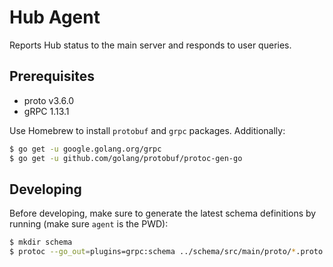 # Hub Agent

Reports Hub status to the main server and responds to user queries. 

## Prerequisites

- proto v3.6.0
- gRPC 1.13.1

Use Homebrew to install `protobuf` and `grpc` packages. Additionally:

```bash
$ go get -u google.golang.org/grpc
$ go get -u github.com/golang/protobuf/protoc-gen-go
```

## Developing

Before developing, make sure to generate the latest schema definitions by running (make sure `agent` is the PWD):

```bash
$ mkdir schema 
$ protoc --go_out=plugins=grpc:schema ../schema/src/main/proto/*.proto --proto_path=../schema/src/main/proto
```